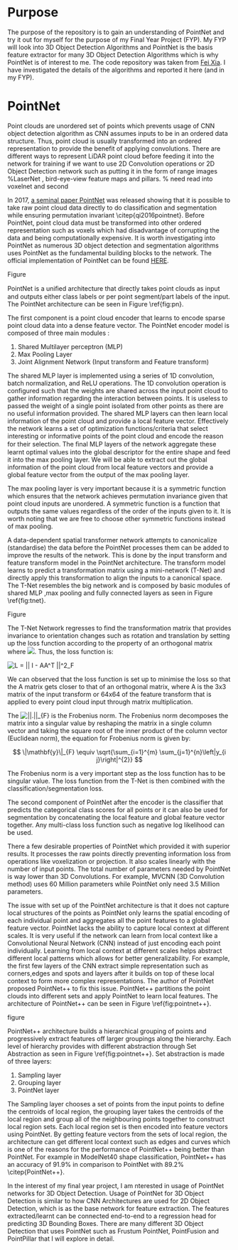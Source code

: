 # Purpose 

The purpose of the repository is to gain an understanding of PointNet and try it out for myself for the purpose of my Final Year Project (FYP). My FYP will look into 3D Object Detection Algorithms and PointNet is the basis feature extractor for many 3D Object Detection Algorithms which is why PointNet is of interest to me. The code repository was taken from [Fei Xia](https://github.com/fxia22/pointnet.pytorch). I have investigated the details of the algorithms and reported it here (and in my FYP). 

# PointNet

Point clouds are unordered set of points which prevents usage of CNN object detection algorithm as CNN assumes inputs to be in an ordered data structure. Thus, point cloud is usually transformed into an ordered representation to provide the benefit of applying convolutions. There are different ways to represent LiDAR point cloud before feeding it into the network for training if we want to use 2D Convolution operations or 2D Object Detection network such as putting it in the form of range images %LaserNet
, bird-eye-view feature maps and pillars.
% need read into voxelnet and second

In 2017, [a seminal paper PointNet](http://stanford.edu/~rqi/pointnet/) was released showing that it is possible to take raw point cloud data directly to do classification and segmentation while ensuring permutation invariant \citep{qi2016pointnet}. Before PointNet, point cloud data must be transformed into other ordered representation such as voxels which had disadvantage of corrupting the data and being computationally expensive. It is worth investigating into PointNet as numerous 3D object detection and segmentation algorithms uses PointNet as the fundamental building blocks to the network. The official implementation of PointNet can be found [HERE](https://github.com/charlesq34/pointnet).

Figure


PointNet is a uniﬁed architecture that directly takes point clouds as input and outputs either class labels or per point segment/part labels of the input. The PointNet architecture can be seen in Figure \ref{fig:pn}. 

The first component is a point cloud encoder that learns to encode sparse point cloud data into a dense feature vector. The PointNet encoder model is composed of three main modules :


1. Shared Multilayer perceptron (MLP)
2. Max Pooling Layer
3. Joint Alignment Network (Input transform and Feature transform)


The shared MLP layer is implemented using a series of 1D convolution, batch normalization, and ReLU operations. The 1D convolution operation is configured such that the weights are shared across the input point cloud to gather information regarding the interaction between points. It is useless to passed the weight of a single point isolated from other points as there are no useful information provided. The shared MLP layers can then learn local information of the point cloud and provide a local feature vector. Effectively the network learns a set of optimization functions/criteria that select interesting or informative points of the point cloud and encode the reason for their selection. The ﬁnal MLP layers of the network aggregate these learnt optimal values into the global descriptor for the entire shape and feed it into the max pooling layer. We will be able to extract out the global information of the point cloud from local feature vectors and provide a global feature vector from the output of the max pooling layer.

The max pooling layer is very important because it is a symmetric function which ensures that the network achieves permutation invariance given that point cloud inputs are unordered. A symmetric function is a function that outputs the same values regardless of the order of the inputs given to it. It is worth noting that we are free to choose other symmetric functions instead of max pooling.  


A data-dependent spatial transformer network attempts to canonicalize (standardise) the data before the PointNet processes them can be added to improve the results of the network. This is done by the input transform and feature transform model in the PointNet architecture. The transform model learns to predict a transformation matrix using a mini-network (T-Net) and directly apply this transformation to align the inputs to a canonical space. The T-Net resembles the big network and is composed by basic modules of shared MLP ,max pooling and fully connected layers as seen in Figure \ref{fig:tnet}. 

Figure

The T-Net Network regresses to find the transformation matrix that provides invariance to orientation changes such as rotation and translation by setting up the loss function according to the property of an orthogonal matrix where <img src="https://render.githubusercontent.com/render/math?math=A^T = A^{-1}, AA^T = I">. Thus, the loss function is:

<img src=
"https://render.githubusercontent.com/render/math?math=%5Chuge+%5Cdisplaystyle+L+%3D+%7C%7C+I+-+AA%5ET+%7C%7C%5E2_F" 
alt="L = || I - AA^T ||^2_F">


We can observed that the loss function is set up to minimise the loss so that the A matrix gets closer to that of an orthogonal matrix, where A is the 3x3 matrix of the input transform or 64x64 of the feature transform that is applied to every point cloud input through matrix multiplication.

The <img src=
"https://render.githubusercontent.com/render/math?math=%5CLarge+%5Cdisplaystyle+%7C%7C.%7C%7C_%7BF%7D" 
alt="||.||_{F}"> is the Frobenius norm. The Frobenius norm decomposes the matrix into a singular value by reshaping the matrix in a single column vector and taking the square root of the inner product of the column vector (Euclidean norm), the equation for Frobenius norm is given by:

$$ \|\mathbf{y}\|_{F} \equiv \sqrt{\sum_{i=1}^{m} \sum_{j=1}^{n}\left|y_{i j}\right|^{2}}  $$

The Frobenius norm is a very important step as the loss function has to be singular value. The loss function from the T-Net is then combined with the classification/segmentation loss.


The second component of PointNet after the encoder is the classifier that predicts the categorical class scores for all points or it can also be used for segmentation by concatenating the local feature and global feature vector together. Any multi-class loss function such as negative log likelihood can be used.

There a few desirable properties of PointNet which provided it with superior results. It processes the raw points directly preventing information loss from operations like voxelization or projection. It also scales linearly with the number of input points. The total number of parameters needed by PointNet is way lower than 3D Convolutions. For example, MVCNN (3D Convolution method) uses 60 Million parameters while PointNet only need 3.5 Million parameters.

The issue with set up of the PointNet architecture is that it does not capture local structures of the points as PointNet only learns the spatial encoding of each individual point and aggregates all the point features to a global feature vector. PointNet lacks the ability to capture local context at different scales. It is very useful if the network can learn from local context like a Convolutional Neural Network (CNN) instead of just encoding each point individually. Learning from local context at different scales helps abstract different local patterns which allows for better generalizability. For example, the first few layers of the CNN extract simple representation such as corners,edges and spots and layers after it builds on top of these local context to form more complex representations. The author of PointNet proposed PointNet++ to fix this issue. PointNet++ partitions the point clouds into different sets and apply PointNet to learn local features. The architecture of PointNet++ can be seen in Figure \ref{fig:pointnet++}.


figure 

PointNet++ architecture builds a hierarchical grouping of points and progressively extract features off larger groupings along the hierarchy. Each level of hierarchy provides with different abstraction through Set Abstraction as seen in Figure \ref{fig:pointnet++}. Set abstraction is made of three layers:


1. Sampling layer
2. Grouping layer
3. PointNet layer 

The Sampling layer chooses a set of points from the input points to define the centroids of local region, the grouping layer takes the centroids of the local region and group all of the neighbouring points together to construct local region sets. Each local region set is then encoded into feature vectors using PointNet. By getting feature vectors from the sets of local region, the architecture can get different local context such as edges and curves which is one of the reasons for the performance of PointNet++ being better than PointNet. For example in ModelNet40 shape classification, PointNet++ has an accuracy of 91.9\% in comparison to PointNet with 89.2\% \citep{PointNet++}.


In the interest of my final year project, I am nterested in usage of PointNet networks for 3D Object Detection. Usage of PointNet for 3D Object Detection is similar to how CNN Architectures are used for 2D Object Detection, which is as the base network for feature extraction. The features extracted/learnt can be connected end-to-end to a regression head for predicting 3D Bounding Boxes. There are many different 3D Object Detection that uses PointNet such as  Frustum PointNet, PointFusion and PointPillar that I will explore in detail.


